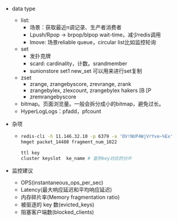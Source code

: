 * data type

  * list:
    * 场景：获取最近n调记录、生产者消费者
    * Lpush/Rpop  -> brpop/blpop wait-time，减少redis调用
    * lmove: 场景reliable queue，circular list比如监控轮询
  * set
    * 发扑克牌
    * scard: cardinality，计数。srandmember
    * sunionstore set1 new_set 可以用来进行set复制
  * zset
    * zrange, zrangebyscore, zrevrange, zrank
    * zrangebylex, zlexcount,  zrangebylex hakers [B [P
    * zremrangebyscore
  * bitmap。页面浏览量。一般会拆分成小的bitmap，避免过长。
  * HyperLogLogs：pfadd，pfcount

* 杂项

  * ```bash
    redis-cli -h 11.146.32.10 -p 6379 -a 'DV!NUP4WjVrYve~%Ex'
    hmget packet_14480 fragment_num_1022
    
    ttl key
    cluster keyslot  ke_name # 查热key对应的分片
    ```

* 监控建议

  * OPS(instantaneous_ops_per_sec)
  * Latency(最大响应延迟和平均响应延迟)
  * 内存碎片率(Memory fragmentation ratio)
  * 被驱逐的 key 数(evicted_keys)
  * 阻塞客户端数(blocked_clients)